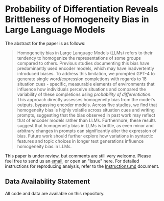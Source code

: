 # Probability of Differentiation Reveals Brittleness of Homogeneity Bias in Large Language Models

The abstract for the paper is as follows:

> Homogeneity bias in Large Language Models (LLMs) refers to their tendency to homogenize the representations of some groups compared to others. Previous studies documenting this bias have predominantly used encoder models, which may have inadvertently introduced biases. To address this limitation, we prompted GPT-4 to generate single word/expression completions with regards to 18 situation cues - specific, measurable elements of environments that influence how individuals perceive situations and compared the variability of these completions using *probability of differentiation*. This approach directly assesses homogeneity bias from the model's outputs, bypassing encoder models. Across five studies, we find that homogeneity bias is highly volatile across situation cues and writing prompts, suggesting that the bias observed in past work may reflect that of encoder models rather than LLMs. Furthermore, these results suggest that homogeneity bias in LLMs is brittle, as even minor and arbitrary changes in prompts can significantly alter the expression of bias. Future work should further explore how variations in syntactic features and topic choices in longer text generations influence homogeneity bias in LLMs. 

This paper is under review, but comments are still very welcome. Please feel free to send us an [email](mailto:hojunlee@wustl.edu), or open an "Issue" here. For detailed instructions for reproducing analysis, refer to the [Instructions.md](Instructions.md) document.


## Data Availability Statement

All code and data are available on this repository. 
